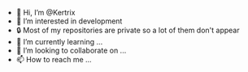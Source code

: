 - 👋 Hi, I’m @Kertrix
- 👀 I’m interested in development
- 🔒 Most of my repositories are private so a lot of them don't appear
- 🌱 I’m currently learning ...
- 💞️ I’m looking to collaborate on ...
- 📫 How to reach me ...

<!---
Kertrix/Kertrix is a ✨ special ✨ repository because its `README.md` (this file) appears on your GitHub profile.
You can click the Preview link to take a look at your changes.
--->
